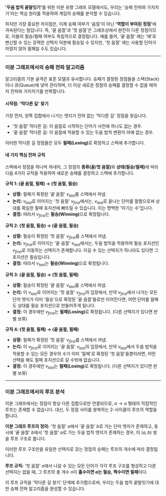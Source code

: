 <!-- ## 심화 승패 판별 알고리즘: 이분 그래프 모델 적용 -->

<strong>'두음 법칙 끝말잇기'</strong>를 위한 이분 유향 그래프 모델에서도, 우리는 '승패 전파와 가지치기'라는 핵심 원리를 적용하여 게임의 승패를 분석할 수 있습니다.

하지만 가장 중요한 차이점은, 이제 승패 여부가 '음절'이 아닌 <strong>'역할이 부여된 정점'</strong>에 귀속된다는 점입니다. 즉, '끝 음절'과 '첫 음절'은 그래프상에서 완전히 다른 정점이므로, 이들의 필승/필패 여부도 독립적으로 결정됩니다. 예를 들어, '끝 음절' 례는 '예'로 변신할 수 있는 강력한 선택지 덕분에 필승일 수 있지만, '첫 음절' 례는 사용할 단어가 마땅치 않아 필패일 수도 있습니다.

---

### 이분 그래프에서의 승패 전파 알고리즘

알고리즘의 기본 골격은 표준 모델과 유사합니다. 승패가 결정된 정점들을 스택(Stack)이나 큐(Queue)에 넣어 관리하며, 더 이상 새로운 정점의 승패를 결정할 수 없을 때까지 전파와 가지치기를 반복합니다.

#### 시작점: '막다른 길' 찾기

가장 먼저, 양쪽 집합에서 나가는 엣지가 전혀 없는 '막다른 길' 정점을 찾습니다.

- '첫 음절' 막다른 길: 이 음절로 시작하는 단어가 사전에 하나도 없는 경우.
- '끝 음절' 막다른 길: 이 음절에 적용할 수 있는 두음 법칙 변환이 아예 없는 경우.

이러한 막다른 길 정점들은 모두 <strong>필패(Losing)</strong>로 확정하고 스택에 추가합니다.

#### 네 가지 핵심 전파 규칙

스택에서 정점을 하나씩 꺼내어, 그 정점의 <strong>종류(끝/첫 음절)</strong>와 <strong>상태(필승/필패)</strong>에 따라 다음 4가지 규칙을 적용하여 새로운 승패를 결정하고 스택에 추가합니다.

**규칙 1: (끝 음절, 필패) → (첫 음절, 필승)**

- **상황:** 필패가 확정된 '끝 음절' $v_{last}$를 스택에서 꺼냄.
- **논리:** $v_{last}$로 이어지는 '첫 음절' $v_{first}$에서는, $v_{last}$로 끝나는 단어를 말함으로써 상대를 확실한 필패 포지션에 빠뜨릴 수 있습니다. 이는 명백한 '이기는 수'입니다.
- **결정:** 따라서 $v_{first}$는 <strong>필승(Winning)</strong>으로 확정됩니다.

**규칙 2: (첫 음절, 필승) → (끝 음절, 필승)**

- **상황:** 필승이 확정된 '첫 음절' $v_{first}$를 스택에서 꺼냄.
- **논리:** $v_{first}$로 이어지는 '끝 음절' $v_{last}$에서는, 두음 법칙을 적용하여 필승 포지션인 $v_{first}$로 이동하는 선택지가 존재합니다. 이길 수 있는 선택지가 하나라도 있다면 그 포지션은 필승입니다.
- **결정:** 따라서 $v_{last}$는 <strong>필승(Winning)</strong>으로 확정됩니다.

**규칙 3: (끝 음절, 필승) → (첫 음절, 필패)**

- **상황:** 필승이 확정된 '끝 음절' $v_{last}$를 스택에서 꺼냄.
- **논리:** 이 $v_{last}$로 이어지는 '첫 음절' $v_{first}$의 입장에서, 만약 $v_{first}$에서 나가는 모든 단어 엣지가 이미 '필승'으로 확정된 '끝 음절'들로만 이어진다면, 어떤 단어를 말해도 상대를 필승 포지션으로 만들어주게 됩니다.
- **결정:** 이 경우에만 $v_{first}$는 <strong>필패(Losing)</strong>로 확정됩니다. (다른 선택지가 있다면 판별 보류)

**규칙 4: (첫 음절, 필패) → (끝 음절, 필패)**

- **상황:** 필패가 확정된 '첫 음절' $v_{first}$를 스택에서 꺼냄.
- **논리:** 이 $v_{first}$로 이어지는 '끝 음절' $v_{last}$의 입장에서, 만약 $v_{last}$에서 두음 법칙을 적용할 수 있는 모든 경우의 수가 이미 '필패'로 확정된 '첫 음절'들뿐이라면, 어떤 선택을 해도 필패 포지션으로 갈 수밖에 없습니다.
- **결정:** 이 경우에만 $v_{last}$는 <strong>필패(Losing)</strong>로 확정됩니다. (다른 선택지가 있다면 판별 보류)

---

### 이분 그래프에서의 루프 분석

이분 그래프에서는 정점이 항상 다른 집합으로만 연결되므로, $a→a$ 형태의 직접적인 루프는 존재할 수 없습니다. 대신, 두 정점 사이를 왕복하는 2-사이클이 루프의 역할을 합니다.

**이분 그래프 루프의 정의:**
'첫 음절' $a$에서 '끝 음절' $b$로 가는 단어 엣지가 존재하고, 동시에 '끝 음절' $b$에서 '첫 음절' $a$로 가는 두음 법칙 엣지가 존재하는 경우, 이 $(a,b)$ 쌍을 루프 구조로 봅니다.

이러한 루프 구조만을 유일한 선택지로 갖는 정점의 승패는 루프의 개수에 따라 결정됩니다.

**루프 규칙:** '첫 음절' $a$에서 나갈 수 있는 모든 단어가 각각 루프 구조를 형성하고 다른 선택지는 없을 때, 그 루프의 총 개수 $n$이 **홀수이면 $a$는 필승, 짝수이면 필패**이다.

이 루프 규칙을 '막다른 길 찾기' 단계에 추가함으로써, 우리는 두음 법칙 끝말잇기에 대한 승패 전파 알고리즘을 완성할 수 있습니다.
